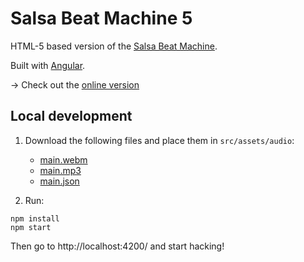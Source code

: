 # Salsa Beat Machine 5

HTML-5 based version of the [Salsa Beat Machine](http://www.salsabeatmachine.org/). 

Built with [Angular](https://angular.io).

-> Check out the [online version](https://www.salsabeatmachine.org/)

## Local development

1. Download the following files and place them in `src/assets/audio`:
   * [main.webm](https://www.salsabeatmachine.org/assets/audio/main.webm) 
   * [main.mp3](https://www.salsabeatmachine.org/assets/audio/main.mp3) 
   * [main.json](https://www.salsabeatmachine.org/assets/audio/main.json)

2. Run:

```shell
npm install
npm start
```

Then go to http://localhost:4200/ and start hacking!

